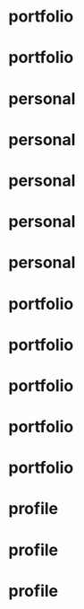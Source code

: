 # portfolio
# portfolio
# personal
# personal
# personal
# personal
# personal
# portfolio
# portfolio
# portfolio
# portfolio
# portfolio
# profile
# profile
# profile
